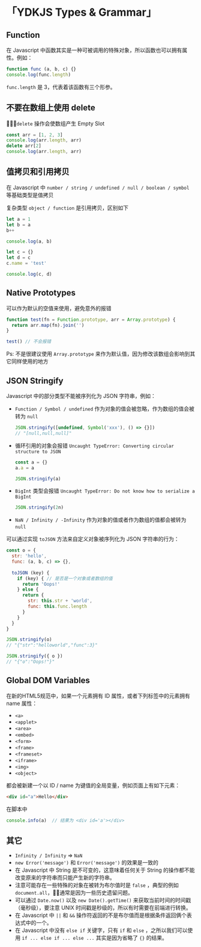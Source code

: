 # 「YDKJS Types & Grammar」

## Function
在 Javascript 中函数其实是一种可被调用的特殊对象，所以函数也可以拥有属性。例如：
```js
function func (a, b, c) {}
console.log(func.length)
```
`func.length` 是 3，代表着该函数有三个形参。

## 不要在数组上使用 delete
`delete` 操作会使数组产生 Empty Slot 
```js
const arr = [1, 2, 3]
console.log(arr.length, arr)
delete arr[2]
console.log(arr.length, arr)
```

## 值拷贝和引用拷贝
在 Javascript 中 `number / string / undefined / null / boolean / symbol` 等基础类型是值拷贝  

复杂类型 `object / function` 是引用拷贝，区别如下
```js
let a = 1
let b = a
b++

console.log(a, b)

let c = {}
let d = c
c.name = 'test'

console.log(c, d)
```

## Native Prototypes
可以作为默认的空值来使用，避免意外的报错
```js
function test(fn = Function.prototype, arr = Array.prototype) {
  return arr.map(fn).join('')
}

test() // 不会报错
```
Ps: 不是很建议使用 `Array.prototype` 来作为默认值，因为修改该数组会影响到其它同样使用的地方

## JSON Stringify
Javascript 中的部分类型不能被序列化为 JSON 字符串，例如：
* `Function / Symbol / undefined` 作为对象的值会被忽略，作为数组的值会被转为 `null`
  ```js
  JSON.stringify([undefined, Symbol('xxx'), () => {}])
  // "[null,null,null]"
  ```
* 循环引用的对象会报错 `Uncaught TypeError: Converting circular structure to JSON`
  ```js
  const a = {}
  a.a = a

  JSON.stringify(a)
  ```
* `BigInt` 类型会报错 `Uncaught TypeError: Do not know how to serialize a BigInt`
  ```js
  JSON.stringify(2n)
  ```
* `NaN / Infinity / -Infinity` 作为对象的值或者作为数组的值都会被转为 `null`

可以通过实现 `toJSON` 方法来自定义对象被序列化为 JSON 字符串的行为：
```js
const o = {
  str: 'hello',
  func: (a, b, c) => {},
  
  toJSON (key) {
    if (key) { // 是否是一个对象或者数组的值
      return 'Oops!'
    } else {
      return {
        str: this.str + 'world',
        func: this.func.length
      }
    }
  }
}

JSON.stringify(o)
// "{"str":"helloworld","func":3}"

JSON.stringify({ o })
// "{"o":"Oops!"}"
```

## Global DOM Variables
在新的HTML5规范中，如果一个元素拥有 ID 属性，或者下列标签中的元素拥有 name 属性：
* `<a>`
* `<applet>`
* `<area>`
* `<embed>`
* `<form>`
* `<frame>`
* `<frameset>`
* `<iframe>`
* `<img>`
* `<object>`

都会被新建一个以 ID / name 为键值的全局变量，例如页面上有如下元素：
```html
<div id="a">Hello</div>
```
在脚本中
```js
console.info(a)  // 结果为 <div id='a'></div>
```

## 其它
* `Infinity / Infinity` => `NaN`
* `new Error('message')` 和 `Error('message')` 的效果是一致的
* 在 Javascript 中 String 是不可变的，这意味着任何关于 String 的操作都不能改变原来的字符串而只能产生新的字符串。
* 注意可能存在一些特殊的对象在被转为布尔值时是 `false` ，典型的例如 `document.all`，通常是因为一些历史遗留问题。
* 可以通过 `Date.now()` 以及 `new Date().getTime()` 来获取当前时间的时间戳（毫秒级），要注意 UNIX 时间戳是秒级的，所以有时需要在前端进行转换。
* 在 Javascript 中 `||` 和 `&&` 操作符返回的不是布尔值而是根据条件返回俩个表达式中的一个。
* 在 Javascript 中没有 `else if` 关键字，只有 `if` 和 `else` ，之所以我们可以使用 `if ... else if ... else ...` 其实是因为省略了 `{}` 的结果。